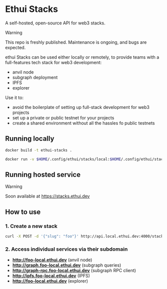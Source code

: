 # Ethui Stacks

A self-hosted, open-source API for web3 stacks.

> [!WARNING]
> This repo is freshly published. Maintenance is ongoing, and bugs are expected.

ethui Stacks can be used either locally or remotely, to provide teams with a full-features tech stack for web3 development:

- anvil node
- subgraph deployment
- IPFS
- explorer

Use it to:

- avoid the boilerplate of setting up full-stack development for web3 projects
- set up a private or public testnet for your projects
- create a shared environment without all the hassles fo public testnets

## Running locally

```bash
docker build -t ethui-stacks .

docker run -v $HOME/.config/ethui/stacks/local:$HOME/.config/ethui/stacks/local -e DATA_ROOT=$HOME/.config/ethui/stacks/local -v /var/run/docker.sock:/var/run/docker.sock --init -p 4000:4000 --name=ethui-stacks ethui-stacks
```

## Running hosted service

> [!WARNING]
> Soon available at <https://stacks.ethui.dev>

## How to use

### 1. Create a new stack

```bash
curl -X POST -d '{"slug": "foo"}' http://api.local.ethui.dev:4000/stacks
```

### 2. Access individual services via their subdomain

- **<http://foo-local.ethui.dev>** (anvil node)
- **<http://graph.foo-local.ethui.dev>** (subgraph queries)
- **<http://graph-rpc.foo-local.ethui.dev>** (subgraph RPC client)
- **<http://ipfs.foo-local.ethui.dev>** (IPFS)
- **<http://foo-local.ethui.dev>** (explorer)
